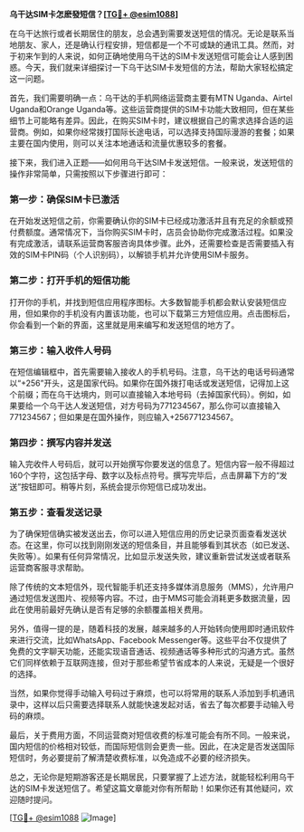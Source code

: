 **乌干达SIM卡怎麽發短信？[[TG💪+ @esim1088](https://t.me/s/esim1088)]**

在乌干达旅行或者长期居住的朋友，总会遇到需要发送短信的情况。无论是联系当地朋友、家人，还是确认行程安排，短信都是一个不可或缺的通讯工具。然而，对于初来乍到的人来说，如何正确地使用乌干达的SIM卡发送短信可能会让人感到困惑。今天，我们就来详细探讨一下乌干达SIM卡发短信的方法，帮助大家轻松搞定这一问题。

首先，我们需要明确一点：乌干达的手机网络运营商主要有MTN Uganda、Airtel Uganda和Orange Uganda等。这些运营商提供的SIM卡功能大致相同，但在某些细节上可能略有差异。因此，在购买SIM卡时，建议根据自己的需求选择合适的运营商。例如，如果你经常拨打国际长途电话，可以选择支持国际漫游的套餐；如果主要在国内使用，则可以关注本地通话和流量优惠较多的套餐。

接下来，我们进入正题——如何用乌干达SIM卡发送短信。一般来说，发送短信的操作非常简单，只需按照以下步骤进行即可：

### 第一步：确保SIM卡已激活

在开始发送短信之前，你需要确认你的SIM卡已经成功激活并且有充足的余额或预付费额度。通常情况下，当你购买SIM卡时，店员会协助你完成激活过程。如果没有完成激活，请联系运营商客服咨询具体步骤。此外，还需要检查是否需要插入有效的SIM卡PIN码（个人识别码），以解锁手机并允许使用SIM卡服务。

### 第二步：打开手机的短信功能

打开你的手机，并找到短信应用程序图标。大多数智能手机都会默认安装短信应用，但如果你的手机没有内置该功能，也可以下载第三方短信应用。点击图标后，你会看到一个新的界面，这里就是用来编写和发送短信的地方了。

### 第三步：输入收件人号码

在短信编辑框中，首先需要输入接收人的手机号码。注意，乌干达的电话号码通常以“+256”开头，这是国家代码。如果你在国外拨打电话或发送短信，记得加上这个前缀；而在乌干达境内，则可以直接输入本地号码（去掉国家代码）。例如，如果要给一个乌干达人发送短信，对方号码为771234567，那么你可以直接输入771234567；但如果是在国外操作，则应输入+256771234567。

### 第四步：撰写内容并发送

输入完收件人号码后，就可以开始撰写你要发送的信息了。短信内容一般不得超过160个字符，这包括字母、数字以及标点符号。撰写完毕后，点击屏幕下方的“发送”按钮即可。稍等片刻，系统会提示你短信已成功发出。

### 第五步：查看发送记录

为了确保短信确实被发送出去，你可以进入短信应用的历史记录页面查看发送状态。在这里，你可以找到刚刚发送的短信条目，并且能够看到其状态（如已发送、失败等）。如果有任何异常情况，比如显示发送失败，建议重新尝试发送或者联系运营商客服寻求帮助。

除了传统的文本短信外，现代智能手机还支持多媒体消息服务（MMS），允许用户通过短信发送图片、视频等内容。不过，由于MMS可能会消耗更多数据流量，因此在使用前最好先确认是否有足够的余额覆盖相关费用。

另外，值得一提的是，随着科技的发展，越来越多的人开始转向使用即时通讯软件来进行交流，比如WhatsApp、Facebook Messenger等。这些平台不仅提供了免费的文字聊天功能，还能实现语音通话、视频通话等多种形式的沟通方式。虽然它们同样依赖于互联网连接，但对于那些希望节省成本的人来说，无疑是一个很好的选择。

当然，如果你觉得手动输入号码过于麻烦，也可以将常用的联系人添加到手机通讯录中，这样以后只需要选择联系人就能快速发起对话，省去了每次都要手动输入号码的麻烦。

最后，关于费用方面，不同运营商对短信收费的标准可能会有所不同。一般来说，国内短信的价格相对较低，而国际短信则会更贵一些。因此，在决定是否发送国际短信时，务必要提前了解清楚收费标准，以免造成不必要的经济损失。

总之，无论你是短期游客还是长期居民，只要掌握了上述方法，就能轻松利用乌干达的SIM卡发送短信了。希望这篇文章能对你有所帮助！如果你还有其他疑问，欢迎随时提问。

[[TG💪+ @esim1088](https://t.me/s/esim1088) ![Image](https://i.postimg.cc/4NQfJmqS/Snipaste-2025-05-13-00-14-12.png)]